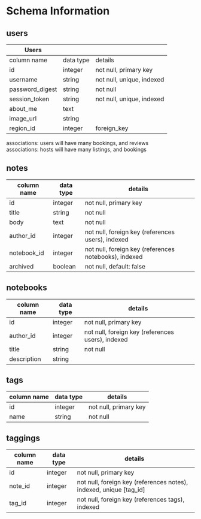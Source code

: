# Schema Information

## users
| Users           |           |                           |
|-----------------|-----------|---------------------------|
| column name     | data type | details                   |
| id              | integer   | not null, primary key     |
| username        | string    | not null, unique, indexed |
| password_digest | string    | not null                  |
| session_token   | string    | not null, unique, indexed |
| about_me        | text      |                           |
| image_url       | string    |                           |
| region_id       | integer   | foreign_key               |

associations: users will have many bookings, and reviews		
associations: hosts will have many listings, and bookings		

## notes
column name | data type | details
------------|-----------|-----------------------
id          | integer   | not null, primary key
title       | string    | not null
body        | text      | not null
author_id   | integer   | not null, foreign key (references users), indexed
notebook_id | integer   | not null, foreign key (references notebooks), indexed
archived    | boolean   | not null, default: false

## notebooks
column name | data type | details
------------|-----------|-----------------------
id          | integer   | not null, primary key
author_id   | integer   | not null, foreign key (references users), indexed
title       | string    | not null
description | string    |

## tags
column name | data type | details
------------|-----------|-----------------------
id          | integer   | not null, primary key
name        | string    | not null

## taggings
column name | data type | details
------------|-----------|-----------------------
id          | integer   | not null, primary key
note_id     | integer   | not null, foreign key (references notes), indexed, unique [tag_id]
tag_id      | integer   | not null, foreign key (references tags), indexed
